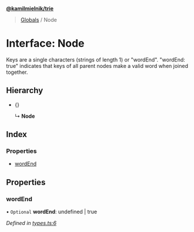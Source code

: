 **[@kamilmielnik/trie](../README.md)**

> [Globals](../README.md) / Node

# Interface: Node

Keys are a single characters (strings of length 1) or "wordEnd".
"wordEnd: true" indicates that keys of all parent nodes make a valid word when joined together.

## Hierarchy

* {}

  ↳ **Node**

## Index

### Properties

* [wordEnd](node.md#wordend)

## Properties

### wordEnd

• `Optional` **wordEnd**: undefined \| true

*Defined in [types.ts:6](https://github.com/kamilmielnik/trie/blob/404c58f/src/types.ts#L6)*
